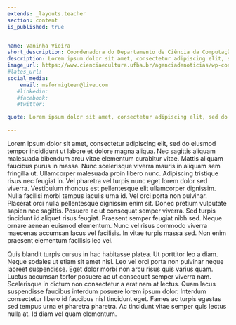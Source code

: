 ```yaml
---
extends: _layouts.teacher
section: content
is_published: true


name: Vaninha Vieira
short_description: Coordenadora do Departamento de Ciência da Computação da UFBA
description: Lorem ipsum dolor sit amet, consectetur adipiscing elit, sed do eiusmod tempor incididunt ut labore et dolore magna aliqua.
image_url: https://www.cienciaecultura.ufba.br/agenciadenoticias/wp-content/uploads/2017/06/vaninha.jpg
#lates_url: 
social_media:
    email: msformigteen@live.com
   #linkedin: 
   #facebook:
   #twitter:

quote: Lorem ipsum dolor sit amet, consectetur adipiscing elit, sed do eiusmod tempor incididunt ut labore et dolore magna aliqua.
    
---
```


Lorem ipsum dolor sit amet, consectetur adipiscing elit, sed do eiusmod tempor incididunt ut labore et dolore magna aliqua. Nec sagittis aliquam malesuada bibendum arcu vitae elementum curabitur vitae. Mattis aliquam faucibus purus in massa. Nunc scelerisque viverra mauris in aliquam sem fringilla ut. Ullamcorper malesuada proin libero nunc. Adipiscing tristique risus nec feugiat in. Vel pharetra vel turpis nunc eget lorem dolor sed viverra. Vestibulum rhoncus est pellentesque elit ullamcorper dignissim. Nulla facilisi morbi tempus iaculis urna id. Vel orci porta non pulvinar. Placerat orci nulla pellentesque dignissim enim sit. Donec pretium vulputate sapien nec sagittis. Posuere ac ut consequat semper viverra. Sed turpis tincidunt id aliquet risus feugiat. Praesent semper feugiat nibh sed. Neque ornare aenean euismod elementum. Nunc vel risus commodo viverra maecenas accumsan lacus vel facilisis. In vitae turpis massa sed. Non enim praesent elementum facilisis leo vel.

Quis blandit turpis cursus in hac habitasse platea. Ut porttitor leo a diam. Neque sodales ut etiam sit amet nisl. Leo vel orci porta non pulvinar neque laoreet suspendisse. Eget dolor morbi non arcu risus quis varius quam. Luctus accumsan tortor posuere ac ut consequat semper viverra nam. Scelerisque in dictum non consectetur a erat nam at lectus. Quam lacus suspendisse faucibus interdum posuere lorem ipsum dolor. Interdum consectetur libero id faucibus nisl tincidunt eget. Fames ac turpis egestas sed tempus urna et pharetra pharetra. Ac tincidunt vitae semper quis lectus nulla at. Id diam vel quam elementum.

